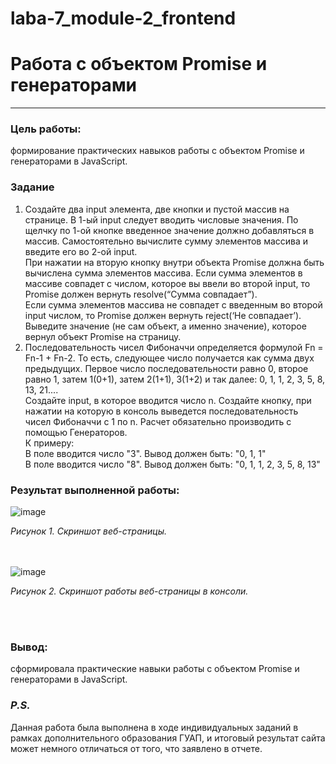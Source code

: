 # laba-7_module-2_frontend
# Работа с объектом Promise и генераторами
________
### Цель работы:
формирование практических навыков работы с объектом Promise и генераторами в JavaScript.

### Задание

1. Создайте два input элемента, две кнопки и пустой массив на странице. В 1-ый input следует вводить числовые значения. По щелчку по 1-ой кнопке введенное значение должно добавляться в массив. Самостоятельно вычислите сумму элементов массива и введите его во 2-ой input.<br>
 При нажатии на вторую кнопку внутри объекта Promise должна быть вычислена сумма элементов массива. Если сумма элементов в массиве совпадет с числом, которое вы ввели во второй input, то Promise должен вернуть resolve(“Сумма совпадает”).<br>
Если сумма элементов массива не совпадет с введенным во второй input числом, то Promise должен вернуть reject(‘Не совпадает’). 
Выведите значение (не сам объект, а именно значение), которое вернул объект Promise на страницу.<br>
2. Последовательность чисел Фибоначчи определяется формулой Fn = Fn-1 + Fn-2. То есть, следующее число получается как сумма двух предыдущих.
Первое число последовательности равно 0, второе равно 1, затем 1(0+1), затем 2(1+1), 3(1+2) и так далее: 0, 1, 1, 2, 3, 5, 8, 13, 21....<br>
Создайте input, в которое вводится число n. Создайте кнопку, при нажатии на которую в консоль выведется последовательность чисел Фибоначчи с 1 по n. Расчет обязательно производить с помощью Генераторов.<br>
К примеру:<br>
	В поле вводится число "3". Вывод должен быть: "0, 1, 1"<br>
	В поле вводится число "8". Вывод должен быть: "0, 1, 1, 2, 3, 5, 8, 13"

### Результат выполненной работы:
![image](https://github.com/meesgloot/laba-7_module-2_frontend/assets/118816204/5addfb3d-5b3a-4b6f-a33e-6f2ff9734018)
*<p>Рисунок 1. Скриншот веб-страницы.</p>*
<br><br>
![image](https://github.com/meesgloot/laba-7_module-2_frontend/assets/118816204/9d4d2d31-f00d-472b-9bc8-a0d408a92446)
*<p>Рисунок 2. Скриншот работы веб-страницы в консоли.</p>*
<br><br>
### Вывод:
сформировала практические навыки работы с объектом Promise и генераторами в JavaScript.

### *P.S.*
Данная работа была выполнена в ходе индивидуальных заданий в рамках дополнительного образования ГУАП, и итоговый результат сайта может немного отличаться от того, что заявлено в отчете.
